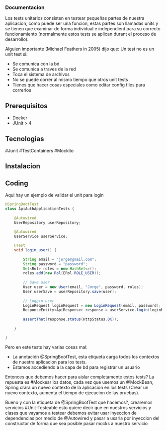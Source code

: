 ### Documentacion

Los tests unitarios consisten en testear pequeñas partes de nuestra aplicacion, como puede ser una funcion, estas partes son llamadas units y se tienen que examinar de forma individual e independient para su correcto funcionamiento (normalmente estos tests se aplican durant el proceso de desarrollo).

Alguien importante (Michael Feathers in 2005) dijo que:
Un test no es un unit test si:

- Se comunica con la bd
- Se comunica a traves de la red
- Toca el sistema de archivos
- No se puede correr al mismo tiempo que otros unit tests
- Tienes que hacer cosas especiales como editar config files para correrlos

## Prerequisitos
- Docker
- JUnit > 4

## Tecnologias
#Junit #TestContainers #Mockito

## Instalacion

## Coding

Aqui hay un ejemplo de validar el unit para login
```java
@SpringBootTest
class ApiAuthApplicationTests {
	
	@Autowired
	UserRepository userRepository;
	
	@Autowired
	UserService userService;

	@Test
	void login_user() {
		
		String email = "jorge@gmail.com";
		String password = "password";
		Set<Rol> roles = new HashSet<>();
		roles.add(new Rol(ERol.ROLE_USER));
		
		// Save user
		User user = new User(email, "Jorge", password, roles);
		User userSave = userRepository.save(user);
		
		// Loggin user
		LoginRequest loginRequest = new LoginRequest(email, password);
		ResponseEntity<ApiResponse> response = userService.login(loginRequest);
		
		assertThat(response.status(HttpStatus.OK));
		
	}

}
```

Pero en este tests hay varias cosas mal:
- La anotación @SpringBootTest, esta etiqueta carga todos los contextos de nuestra aplicacion para los tests.
- Estamos accediendo a la capa de bd para registrar un usuario

Entonces que debemos hacer para aislar completamente estos tests? La repuesta es #Mockear los datos, cada vez que usemos un @MockBean, Spring crara un nuevo contexto de la aplicacion en los tests (Crear un nuevo contexto, aumenta el tiempo de ejecucion de las pruebas).

Bueno y con la etiqueta de @SpringBootTest que hacemos?, crearemos servicios #Unit-Testeable
esto quiere decir que en nuestros servicios y clases que vayamos a testear debemos evitar usar inyeccion de dependencias por medio de @Autowired y pasar a usarla por inyeccion del constructor de forma que sea posible pasar mocks a nuestro servicio